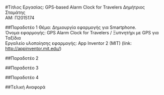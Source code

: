 #Τίτλος Εργασίας: GPS-based Alarm Clock for Travelers
Δημήτριος Σταμάτης</br>
ΑΜ: Π2015174

##Παραδοτέο 1
Θέμα: Δημιουργία εφαρμογής για Smartphone.<br>
Όνομα εφαρμογής: GPS Alarm Clock for Travelers / Ξυπνητήρι με GPS για Ταξίδια <br>
Εργαλείο υλοποίησης εφαρμογής: App Inventor 2 (MIT) (link: http://appinventor.mit.edu/)


##Παραδοτέο 2


##Παραδοτέο 3


##Παραδοτέο 4


##Tελική Αναφορά

